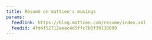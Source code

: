 ```yaml
---
title: Rèsumè on mattcen's musings
params:
  feedlink: https://blog.mattcen.com/resume/index.xml
  feedid: 4fd4f52712aeac4d5ffc7b8f39138699
---
```

